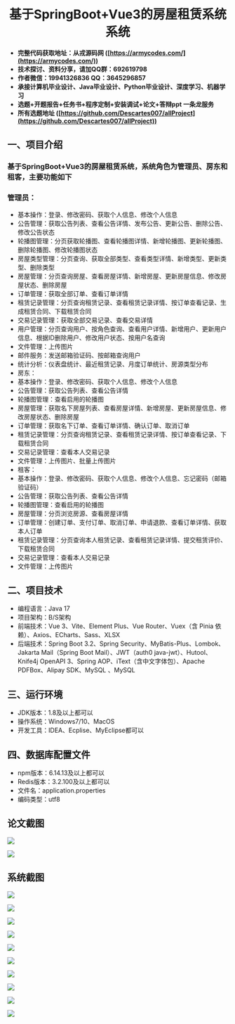 <h1 align="center">基于SpringBoot+Vue3的房屋租赁系统系统</h1></p>

- <b>完整代码获取地址：从戎源码网 ([https://armycodes.com/](https://armycodes.com/))</b>
- <b>技术探讨、资料分享，请加QQ群：692619798</b>
- <b>作者微信：19941326836  QQ：3645296857</b>
- <b>承接计算机毕业设计、Java毕业设计、Python毕业设计、深度学习、机器学习</b>
- <b>选题+开题报告+任务书+程序定制+安装调试+论文+答辩ppt 一条龙服务</b>
- <b>所有选题地址 ([https://github.com/Descartes007/allProject](https://github.com/Descartes007/allProject)) </b>

## 一、项目介绍

### 基于SpringBoot+Vue3的房屋租赁系统，系统角色为管理员、房东和租客，主要功能如下
### 管理员：
- 基本操作：登录、修改密码、获取个人信息、修改个人信息
- 公告管理：获取公告列表、查看公告详情、发布公告、更新公告、删除公告、修改公告状态
- 轮播图管理：分页获取轮播图、查看轮播图详情、新增轮播图、更新轮播图、删除轮播图、修改轮播图状态
- 房屋类型管理：分页查询、获取全部类型、查看类型详情、新增类型、更新类型、删除类型
- 房屋管理：分页查询房屋、查看房屋详情、新增房屋、更新房屋信息、修改房屋状态、删除房屋
- 订单管理：获取全部订单、查看订单详情
- 租赁记录管理：分页查询租赁记录、查看租赁记录详情、按订单查看记录、生成租赁合同、下载租赁合同
- 交易记录管理：获取全部交易记录、查看交易详情
- 用户管理：分页查询用户、按角色查询、查看用户详情、新增用户、更新用户信息、根据ID删除用户、修改用户状态、按用户名查询
- 文件管理：上传图片
- 邮件服务：发送邮箱验证码、按邮箱查询用户
- 统计分析：仪表盘统计、最近租赁记录、月度订单统计、房源类型分布
- 房东：
- 基本操作：登录、修改密码、获取个人信息、修改个人信息
- 公告管理：获取公告列表、查看公告详情
- 轮播图管理：查看启用的轮播图
- 房屋管理：获取名下房屋列表、查看房屋详情、新增房屋、更新房屋信息、修改房屋状态、删除房屋
- 订单管理：获取名下订单、查看订单详情、确认订单、取消订单
- 租赁记录管理：分页查询租赁记录、查看租赁记录详情、按订单查看记录、下载租赁合同
- 交易记录管理：查看本人交易记录
- 文件管理：上传图片、批量上传图片
- 租客：
- 基本操作：登录、修改密码、获取个人信息、修改个人信息、忘记密码（邮箱验证码）
- 公告管理：获取公告列表、查看公告详情
- 轮播图管理：查看启用的轮播图
- 房屋管理：分页浏览房源、查看房屋详情
- 订单管理：创建订单、支付订单、取消订单、申请退款、查看订单详情、获取本人订单
- 租赁记录管理：分页查询本人租赁记录、查看租赁记录详情、提交租赁评价、下载租赁合同
- 交易记录管理：查看本人交易记录
- 文件管理：上传图片

## 二、项目技术

- 编程语言：Java 17
- 项目架构：B/S架构
- 前端技术：Vue 3、Vite、Element Plus、Vue Router、Vuex（含 Pinia 依赖）、Axios、ECharts、Sass、XLSX
- 后端技术：Spring Boot 3.2、Spring Security、MyBatis-Plus、Lombok、Jakarta Mail（Spring Boot Mail）、JWT（auth0 java-jwt）、Hutool、Knife4j OpenAPI 3、Spring AOP、iText（含中文字体包）、Apache PDFBox、Alipay SDK、MySQL 、MySQL


## 三、运行环境

- JDK版本：1.8及以上都可以
- 操作系统：Windows7/10、MacOS
- 开发工具：IDEA、Ecplise、MyEclipse都可以

## 四、数据库配置文件

- npm版本：6.14.13及以上都可以
- Redis版本：3.2.100及以上都可以
- 文件名：application.properties
- 编码类型：utf8

## 论文截图

![](screenshot/1.png)

![](screenshot/2.png)

## 系统截图

![](screenshot/3.png)

![](screenshot/4.png)

![](screenshot/5.png)

![](screenshot/6.png)

![](screenshot/7.png)

![](screenshot/8.png)

![](screenshot/9.png)

![](screenshot/10.png)

![](screenshot/11.png)

![](screenshot/12.png)